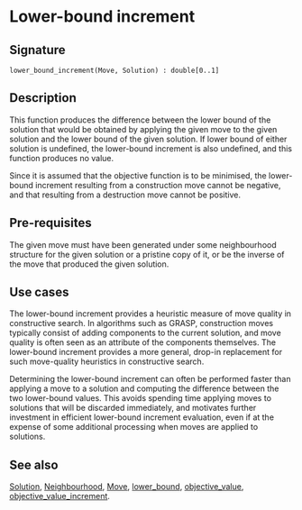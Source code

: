<!--
SPDX-FileCopyrightText: © 2025 Authors of the ROAR-NET API Specification <https://github.com/roar-net/roar-net-api-spec/blob/main/AUTHORS>

SPDX-License-Identifier: CC-BY-4.0
-->

# Lower-bound increment

## Signature

```text
lower_bound_increment(Move, Solution) : double[0..1]
```

## Description

This function produces the difference between the lower bound of the
solution that would be obtained by applying the given move to the
given solution and the lower bound of the given solution. If lower
bound of either solution is undefined, the lower-bound increment is
also undefined, and this function produces no value.

Since it is assumed that the objective function is to be minimised,
the lower-bound increment resulting from a construction move cannot be
negative, and that resulting from a destruction move cannot be
positive.

## Pre-requisites

The given move must have been generated under some neighbourhood
structure for the given solution or a pristine copy of it, or be the
inverse of the move that produced the given solution.

## Use cases

The lower-bound increment provides a heuristic measure of move quality
in constructive search. In algorithms such as GRASP, construction
moves typically consist of adding components to the current solution,
and move quality is often seen as an attribute of the components
themselves. The lower-bound increment provides a more general, drop-in
replacement for such move-quality heuristics in constructive search.

Determining the lower-bound increment can often be performed faster
than applying a move to a solution and computing the difference
between the two lower-bound values. This avoids spending time applying
moves to solutions that will be discarded immediately, and motivates
further investment in efficient lower-bound increment evaluation, even
if at the expense of some additional processing when moves are applied
to solutions.

## See also

[Solution](../types/Solution.md),
[Neighbourhood](../types/Neighbourhood.md),
[Move](../types/Move.md),
[lower\_bound](./lower_bound.md),
[objective\_value](./objective_value.md),
[objective\_value\_increment](./objective_value_increment.md).
